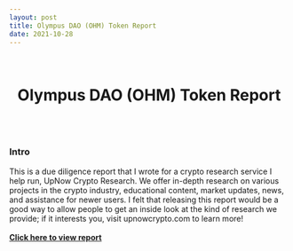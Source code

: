 ```yaml
---
layout: post
title: Olympus DAO (OHM) Token Report
date: 2021-10-28
---
```

<br/>
<h1 style="font-weight: bold; text-align: center;">Olympus DAO (OHM) Token Report</h1>
<br/>
<br/>
  
### **Intro**
This is a due diligence report that I wrote for a crypto research service I help run, UpNow Crypto Research. We offer in-depth research on various projects in the crypto industry, educational content, market updates, news, and assistance for newer users. I felt that releasing this report would be a good way to allow people to get an inside look at the kind of research we provide; if it interests you, visit upnowcrypto.com to learn more!
<br/>
<br/>
<a href="/resources/OHM_Report.pdf" style="text-align: center; font-weight: bold">Click here to view report</a>
<br/>
<br/>
